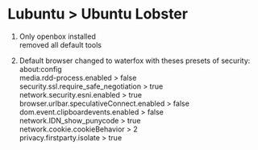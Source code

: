 # Lubuntu > Ubuntu Lobster  
1) Only openbox installed  
  removed all default tools  
  
2) Default browser changed to waterfox with theses presets of security:  
   about:config  
    media.rdd-process.enabled > false  
    security.ssl.require_safe_negotiation > true  
    network.security.esni.enabled > true  
    browser.urlbar.speculativeConnect.enabled > false  
    dom.event.clipboardevents.enabled > false  
    network.IDN_show_punycode > true  
    network.cookie.cookieBehavior > 2  
    privacy.firstparty.isolate > true  
